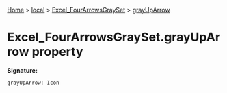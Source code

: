[Home](./index) &gt; [local](local.md) &gt; [Excel\_FourArrowsGraySet](local.excel_fourarrowsgrayset.md) &gt; [grayUpArrow](local.excel_fourarrowsgrayset.grayuparrow.md)

# Excel\_FourArrowsGraySet.grayUpArrow property


**Signature:**
```javascript
grayUpArrow: Icon
```
